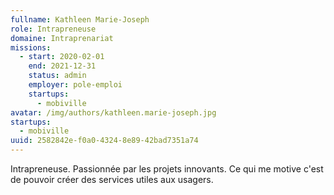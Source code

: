 ```yaml
---
fullname: Kathleen Marie-Joseph
role: Intrapreneuse
domaine: Intraprenariat
missions:
  - start: 2020-02-01
    end: 2021-12-31
    status: admin
    employer: pole-emploi
    startups:
      - mobiville
avatar: /img/authors/kathleen.marie-joseph.jpg
startups:
  - mobiville
uuid: 2582842e-f0a0-4324-8e89-42bad7351a74
---
```

Intrapreneuse. Passionnée par les projets innovants. Ce qui me motive c'est de pouvoir créer des services utiles aux usagers.